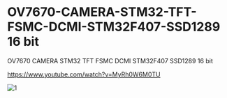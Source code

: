 # OV7670-CAMERA-STM32-TFT-FSMC-DCMI-STM32F407-SSD1289 16 bit
OV7670 CAMERA STM32 TFT FSMC DCMI STM32F407 SSD1289 16 bit 

https://www.youtube.com/watch?v=MyRh0W6M0TU

![1](https://user-images.githubusercontent.com/31142397/196041386-8a544407-3a76-458b-8e70-d1047ce6cafc.jpg)
